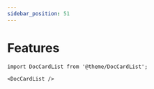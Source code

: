 ```yaml
---
sidebar_position: 51
---
```

# Features

```mdx-code-block
import DocCardList from '@theme/DocCardList';

<DocCardList />
```


